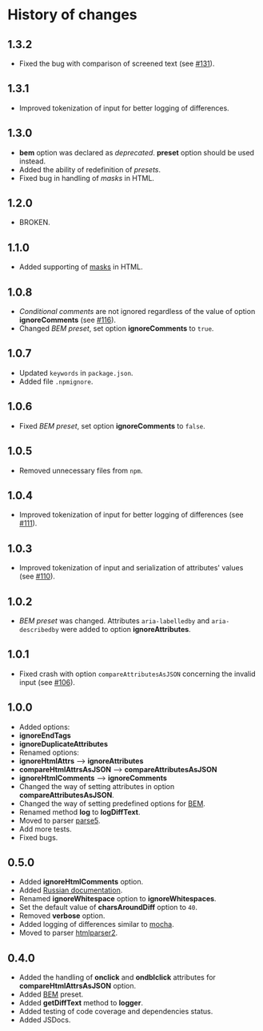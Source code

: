 History of changes
==================

1.3.2
-----

* Fixed the bug with comparison of screened text (see [#131]).

1.3.1
-----

* Improved tokenization of input for better logging of differences.

1.3.0
-----

* **bem** option was declared as _deprecated_. **preset** option should be used instead.
* Added the ability of redefinition of _presets_.
* Fixed bug in handling of _masks_ in HTML.

1.2.0
-----

* BROKEN.

1.1.0
-----

* Added supporting of [masks](https://github.com/bem/html-differ#masks) in HTML.

1.0.8
-----

* _Сonditional comments_ are not ignored regardless of the value of option **ignoreComments** (see [#116]).
* Changed _BEM preset_, set option **ignoreComments** to `true`.

1.0.7
-----

* Updated `keywords` in `package.json`.
* Added file `.npmignore`.

1.0.6
-----

* Fixed _BEM preset_, set option **ignoreComments** to `false`.

1.0.5
-----

* Removed unnecessary files from `npm`.

1.0.4
-----

* Improved tokenization of input for better logging of differences (see [#111]).

1.0.3
-----

* Improved tokenization of input and serialization of attributes' values (see [#110]).

1.0.2
-----

* _BEM preset_ was changed. Attributes `aria-labelledby` and `aria-describedby` were added to option **ignoreAttributes**.

1.0.1
-----

* Fixed crash with option `compareAttributesAsJSON` concerning the invalid input (see [#106]).

1.0.0
-----

 * Added options:
  * **ignoreEndTags**
  * **ignoreDuplicateAttributes**
 * Renamed options:
  * **ignoreHtmlAttrs** --> **ignoreAttributes**
  * **compareHtmlAttrsAsJSON** --> **compareAttributesAsJSON**
  * **ignoreHtmlComments** --> **ignoreComments**
 * Changed the way of setting attributes in option **compareAttributesAsJSON**.
 * Changed the way of setting predefined options for [BEM](http://bem.info/).
 * Renamed method **log** to **logDiffText**.
 * Moved to parser [parse5](https://github.com/inikulin/parse5).
 * Add more tests.
 * Fixed bugs.

0.5.0
-----

 * Added **ignoreHtmlComments** option.
 * Added [Russian documentation](https://github.com/bem/html-differ/blob/master/README.ru.md).
 * Renamed **ignoreWhitespace** option to **ignoreWhitespaces**.
 * Set the default value of **charsAroundDiff** option to `40`.
 * Removed **verbose** option.
 * Added logging of differences similar to [mocha](https://github.com/visionmedia/mocha).
 * Moved to parser [htmlparser2](https://github.com/fb55/htmlparser2).

0.4.0
-----

 * Added the handling of **onclick** and **ondblclick** attributes for **compareHtmlAttrsAsJSON** option.
 * Added [BEM](http://bem.info/) preset.
 * Added **getDiffText** method to **logger**.
 * Added testing of code coverage and dependencies status.
 * Added JSDocs.

[#131]: https://github.com/bem/html-differ/issues/131
[#106]: https://github.com/bem/html-differ/issues/106
[#110]: https://github.com/bem/html-differ/pull/110
[#111]: https://github.com/bem/html-differ/pull/111
[#116]: https://github.com/bem/html-differ/issues/116
